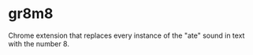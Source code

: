 # gr8m8
Chrome extension that replaces every instance of the "ate" sound in text with the number 8.
